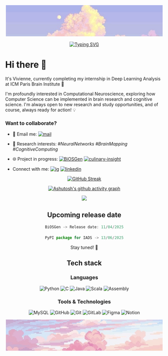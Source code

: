 <div align="center">
  <img src="assets/IMG_5793.jpg" alt="Your Image Description" width="500"/>
</div>

<!-- Animated Text in README.md -->
<div align="center">
  
  <a href="#"><img src="https://readme-typing-svg.herokuapp.com?font=Fira+Code&duration=3000&pause=1000&color=00FF00&center=true&vCenter=true&width=435&lines=I%27m+a+junior+AI+researcher" alt="Typing SVG" /></a>
</div>


# Hi there 👋

It's Vivienne, currently completing my internship in Deep Learning Analysis at ICM Paris Brain Institute 🧠

I'm profoundly interested in Computational Neuroscience, exploring how Computer Science can be implemented in brain research and cognitive science. I'm always open to new research and study opportunities, and of course, always ready for action! 💡

### Want to collaborate? 
- 📧 Email me: [![mail](https://img.shields.io/badge/email-%23FFB2E2.svg?style=for-the-badge&logo=email&logoColor=white)](vuhoang.thduong@gmail.com)
- 🔬 Research interests: *#NeuralNetworks #BrainMapping #CognitiveComputing*
- 🌐 Project in progress: [![BiOSGen](https://img.shields.io/badge/BiOSGen-v1.0-89D8FF.svg?style=for-the-badge&logo=BiOSGen&logoColor=white)](https://github.com/VivienneForReal/BiOSGen) [![culinary-insight](https://img.shields.io/badge/culinary_insight-%23A5B4FF.svg?style=for-the-badge&logo=culinary_insight&logoColor=white)](https://github.com/tvtrungg/culinary-cultural-insights)


- Connect with me: [![ig](https://img.shields.io/badge/instagram-%23F1A8C4.svg?style=for-the-badge&logo=instagram&logoColor=white)](https://www.instagram.com/vivienneforreal.ig/) [![linkedin](https://img.shields.io/badge/linkedin-%23B9CFFF.svg?style=for-the-badge&logo=linkedin&logoColor=white)](https://www.linkedin.com/in/vivienneforreal/)


<div align="center">

[![GitHub Streak](https://streak-stats.demolab.com?user=VivienneForReal&theme=cobalt)](https://git.io/streak-stats)

[![Ashutosh's github activity graph](https://github-readme-activity-graph.vercel.app/graph?username=VivienneForReal&theme=default)](https://github.com/ashutosh00710/github-readme-activity-graph)

![](https://api.visitorbadge.io/api/VisitorHit?user=VivienneForReal&repo=github-visitors-badge&countColor=%23FFB6C1)

</div>



<div align="center">

<h2 align="center">Upcoming release date</h2>
  
```javascript
BiOSGen -> Release date: 11/04/2025

PyPI package for IADS -> 13/06/2025
```
</div>

<p align="center">Stay tuned! 💫</p>

<h2 align="center">Tech stack</h2>

<h3 align="center">Languages</h3>

<p align="center">
  <img src="https://img.shields.io/badge/python-%23F1A8C4.svg?style=for-the-badge&logo=python&logoColor=white" alt="Python" />
  <img src="https://img.shields.io/badge/c-%23D9B1F0.svg?style=for-the-badge&logo=c&logoColor=white" alt="C" />
  <img src="https://img.shields.io/badge/java-%23A5B4FF.svg?style=for-the-badge&logo=java&logoColor=white" alt="Java" />
  <img src="https://img.shields.io/badge/scala-%23FFB2E2.svg?style=for-the-badge&logo=scala&logoColor=white" alt="Scala" />
  <img src="https://img.shields.io/badge/assembly-%23F0C5D7.svg?style=for-the-badge&logo=assembly&logoColor=white" alt="Assembly" />
</p>

<h3 align="center">Tools & Technologies</h3>

<p align="center">
  <img src="https://img.shields.io/badge/mysql-%23B9C4FF.svg?style=for-the-badge&logo=mysql&logoColor=white" alt="MySQL" />
  <img src="https://img.shields.io/badge/github-%23D8B9FF.svg?style=for-the-badge&logo=github&logoColor=white" alt="GitHub" />
  <img src="https://img.shields.io/badge/git-%23FFBDF2.svg?style=for-the-badge&logo=git&logoColor=white" alt="Git" />
  <img src="https://img.shields.io/badge/gitlab-%23B9CFFF.svg?style=for-the-badge&logo=gitlab&logoColor=white" alt="GitLab" />
  <img src="https://img.shields.io/badge/figma-%23FFCAE8.svg?style=for-the-badge&logo=figma&logoColor=white" alt="Figma" />
  <img src="https://img.shields.io/badge/notion-%23C6B9FF.svg?style=for-the-badge&logo=notion&logoColor=white" alt="Notion" />
</p>


<div align="center">
  <img src="assets/IMG_5792.jpg" alt="Your Image Description" width="500"/>
</div>